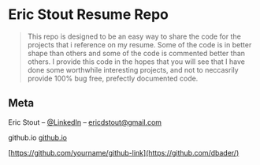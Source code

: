 # Eric Stout Resume Repo
> This repo is designed to be an easy way to share the code for the projects that i reference on my resume.
Some of the code is in better shape than others and some of the code is commented better than others. I provide
this code in the hopes that you will see that I have done some worthwhile interesting projects, and not to 
neccasrily provide 100% bug free, prefectly documented code.

## Meta

Eric Stout – [@LinkedIn](https://www.linkedin.com/in/eric-d-stout) – ericdstout@gmail.com

github.io [github.io](https://estout02.github.io/)

[https://github.com/yourname/github-link](https://github.com/dbader/)


<!-- Markdown link & img dfn's -->
[npm-image]: https://img.shields.io/npm/v/datadog-metrics.svg?style=flat-square
[npm-url]: https://npmjs.org/package/datadog-metrics
[npm-downloads]: https://img.shields.io/npm/dm/datadog-metrics.svg?style=flat-square
[travis-image]: https://img.shields.io/travis/dbader/node-datadog-metrics/master.svg?style=flat-square
[travis-url]: https://travis-ci.org/dbader/node-datadog-metrics
[wiki]: https://github.com/yourname/yourproject/wiki

